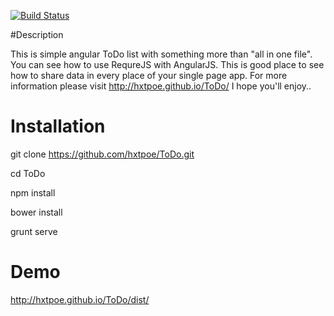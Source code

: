 [![Build Status](https://travis-ci.org/hxtpoe/ToDo.svg?branch=newArch)](https://travis-ci.org/hxtpoe/ToDo)

#Description

This is simple angular ToDo list with something more than "all in one file". You can see how to use RequreJS with AngularJS.
This is good place to see how to share data in every place of your single page app.
For more information please visit http://hxtpoe.github.io/ToDo/
I hope you'll enjoy.. 

# Installation

git clone https://github.com/hxtpoe/ToDo.git

cd ToDo

npm install

bower install

grunt serve


# Demo

http://hxtpoe.github.io/ToDo/dist/

